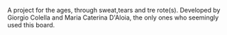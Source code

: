 A project for the ages,
through sweat,tears and tre rote(s). 
Developed by Giorgio Colella and Maria Caterina D'Aloia, 
the only ones who seemingly used this board.
